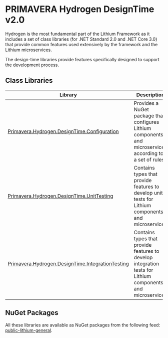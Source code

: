 # PRIMAVERA Hydrogen DesignTime v2.0

Hydrogen is the most fundamental part of the Lithium Framework as it includes a set of class libraries (for .NET Standard 2.0 and .NET Core 3.0) that provide common features used extensively by the framework and the Lithium microservices.

The design-time libraries provide features specifically designed to support the development process.

## Class Libraries

| Library | Description |
| - | - |
| [Primavera.Hydrogen.DesignTime.Configuration](./Configuration.md) | Provides a NuGet package that configures Lithium components and microservices according to a set of rules |
| [Primavera.Hydrogen.DesignTime.UnitTesting](./UnitTesting.md) | Contains types that provide features to develop unit tests for Lithium components and microservices |
| [Primavera.Hydrogen.DesignTime.IntegrationTesting](./IntegrationTesting.md) | Contains types that provide features to develop integration tests for Lithium components and microservices |

## NuGet Packages

All these libraries are available as NuGet packages from the following feed: [public-lithium-general](http://nuget.primaverabss.com:82/feeds/public-lithium-general).
